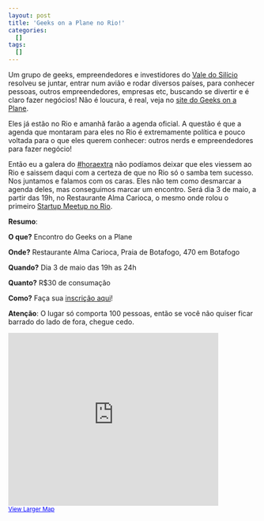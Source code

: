 ```yaml
--- 
layout: post
title: 'Geeks on a Plane no Rio!'
categories: 
  []
tags:
  []
---
```



Um grupo de geeks, empreendedores e investidores do [Vale do Silício][vale] resolveu se juntar, entrar num avião e rodar diversos países, para conhecer pessoas, outros empreendedores, empresas etc, buscando se divertir e é claro fazer negócios! Não é loucura, é real, veja no [site do Geeks on a Plane][goap].

Eles já estão no Rio e amanhã farão a agenda oficial. A questão é que a agenda que montaram para eles no Rio é extremamente política e pouco voltada para o que eles querem conhecer: outros nerds e empreendedores para fazer negócio!

Então eu a galera do [#horaextra][he] não podíamos deixar que eles viessem ao Rio e saissem daqui com a certeza de que no Rio só o samba tem sucesso. Nos juntamos e falamos com os caras. Eles não tem como desmarcar a agenda deles, mas conseguimos marcar um encontro. Será dia 3 de maio, a partir das 19h, no Restaurante Alma Carioca, o mesmo onde rolou o primeiro [Startup Meetup no Rio][meet].

**Resumo**:

**O que?** Encontro do Geeks on a Plane

**Onde?** Restaurante Alma Carioca, Praia de Botafogo, 470 em Botafogo

**Quando?** Dia 3 de maio das 19h as 24h

**Quanto?** R$30 de consumação

**Como?** Faça sua [inscrição aqui][aqui]!

**Atenção**: O lugar só comporta 100 pessoas, então se você não quiser ficar barrado do lado de fora, chegue cedo.

&#x20;<iframe width="425" height="350" frameborder="0" scrolling="no" marginheight="0" marginwidth="0" src="http://maps.google.com/maps?f=q&amp;source=s_q&amp;hl=en&amp;geocode=&amp;q=Praia+de+Botafogo,+470+-+Botafogo,+Rio+de+Janeiro+-+RJ,+22250-040,+Brasil&amp;aq=0&amp;sll=37.0625,-95.677068&amp;sspn=39.86519,98.4375&amp;ie=UTF8&amp;hq=&amp;hnear=Praia+de+Botafogo,+470+-+Botafogo,+Rio+de+Janeiro,+22250-040,+Brazil&amp;t=h&amp;ll=-22.949799,-43.181954&amp;spn=0.027663,0.036478&amp;z=14&amp;iwloc=A&amp;output=embed"></iframe><br /><small><a href="http://maps.google.com/maps?f=q&amp;source=embed&amp;hl=en&amp;geocode=&amp;q=Praia+de+Botafogo,+470+-+Botafogo,+Rio+de+Janeiro+-+RJ,+22250-040,+Brasil&amp;aq=0&amp;sll=37.0625,-95.677068&amp;sspn=39.86519,98.4375&amp;ie=UTF8&amp;hq=&amp;hnear=Praia+de+Botafogo,+470+-+Botafogo,+Rio+de+Janeiro,+22250-040,+Brazil&amp;t=h&amp;ll=-22.949799,-43.181954&amp;spn=0.027663,0.036478&amp;z=14&amp;iwloc=A" style="color:#0000FF;text-align:left">View Larger Map</a></small>

[vale]: http://pt.wikipedia.org/wiki/Vale_do_Sil%C3%ADcio
[goap]: http://geeksonaplane.com/destinations/rio-de-janeiro/
[he]: http://horaextra.org/
[meet]: http://startupmeetup.com.br/
[aqui]: http://bit.ly/HoraExtraGOAP

